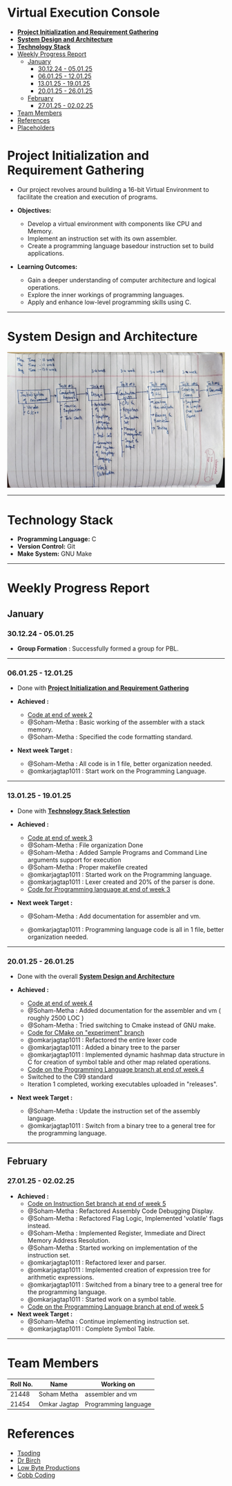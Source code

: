 # Virtual Execution Console

-   [**Project Initialization and Requirement Gathering**](#project-initialization-and-requirement-gathering)
-   [**System Design and Architecture**](#system-design-and-architecture)
-   [**Technology Stack**](#technology-stack)
-   [Weekly Progress Report](#weekly-progress-report)
    -   [January](#january)
        -   [30.12.24 - 05.01.25](#301224---050125)
        -   [06.01.25 - 12.01.25](#060125---120125)
        -   [13.01.25 - 19.01.25](#130125---190125)
        -   [20.01.25 - 26.01.25](#200125---260125)
    -   [February](#february)
        -   [27.01.25 - 02.02.25](#270125---020225)
-   [Team Members](#team-members)
-   [References](#references)
-   [Placeholders](#placeholders)

# **Project Initialization and Requirement Gathering**

-   Our project revolves around building a 16-bit Virtual Environment to facilitate the creation and execution of programs.

-   **Objectives:**

    -   Develop a virtual environment with components like CPU and Memory.
    -   Implement an instruction set with its own assembler.
    -   Create a programming language basedour instruction set to build applications.

-   **Learning Outcomes:**

    -   Gain a deeper understanding of computer architecture and logical operations.
    -   Explore the inner workings of programming languages.
    -   Apply and enhance low-level programming skills using C.

---

# **System Design and Architecture**

![Image](extras/ActionPlan.jpeg)

---

# **Technology Stack**

-   **Programming Language:** C
-   **Version Control:** Git
-   **Make System:** GNU Make

---

# Weekly Progress Report

## January

### 30.12.24 - 05.01.25

-   **Group Formation** : Successfully formed a group for PBL.

---

### 06.01.25 - 12.01.25

-   Done with [**Project Initialization and Requirement Gathering**](#project-initialization-and-requirement-gathering)

-   **Achieved :**

    -   [Code at end of week 2](https://github.com/Team-Binary-Brains/16-bit-virtual-gameboy/commit/1bbd7426f1c436f0dff2404d8a22c2ca330e0a05)
    -   @Soham-Metha : Basic working of the assembler with a stack memory.
    -   @Soham-Metha : Specified the code formatting standard.

-   **Next week Target :**
    -   @Soham-Metha : All code is in 1 file, better organization needed.
    -   @omkarjagtap1011 : Start work on the Programming Language.

---

### 13.01.25 - 19.01.25

-   Done with [**Technology Stack Selection**](#technology-stack)

-   **Achieved :**
    -   [Code at end of week 3](https://github.com/Team-Binary-Brains/16-bit-virtual-gameboy/commit/6bce541e890a0599359e99b6135803865898f0b5)
    -   @Soham-Metha : File organization Done
    -   @Soham-Metha : Added Sample Programs and Command Line arguments support for execution
    -   @Soham-Metha : Proper makefile created
    -   @omkarjagtap1011 : Started work on the Programming language.
    -   @omkarjagtap1011 : Lexer created and 20% of the parser is done.
    -   [Code for Programming language at end of week 3](https://github.com/Team-Binary-Brains/16-bit-virtual-gameboy/commit/aafd9f7d0dae4dcbff32331f98aac4cba23612ae)
-   **Next week Target :**

    -   @Soham-Metha : Add documentation for assembler and vm.

    -   @omkarjagtap1011 : Programming language code is all in 1 file, better organization needed.

---

### 20.01.25 - 26.01.25

-   Done with the overall [**System Design and Architecture**](#system-design-and-architecture)

-   **Achieved :**
    -   [Code at end of week 4](https://github.com/Team-Binary-Brains/16-bit-virtual-gameboy/commit/eaef5cfdfd16a75e57768ad89909ba2058cdc758)
    -   @Soham-Metha : Added documentation for the assembler and vm ( roughly 2500 LOC )
    -   @Soham-Metha : Tried switching to Cmake instead of GNU make.
    -   [Code for CMake on "experiment" branch](https://github.com/Team-Binary-Brains/16-bit-virtual-gameboy/tree/experiment)
    -   @omkarjagtap1011 : Refactored the entire lexer code
    -   @omkarjagtap1011 : Added a binary tree to the parser
    -   @omkarjagtap1011 : Implemented dynamic hashmap data structure in C for creation of symbol table and other map related operations.
    -   [Code on the Programming Language branch at end of week 4](https://github.com/Team-Binary-Brains/16-bit-virtual-gameboy/commit/0ee9d1c712f0bf46b9851d3ffb7f00996c4a7af7)
    -   Switched to the C99 standard
    -   Iteration 1 completed, working executables uploaded in "releases".
-   **Next week Target :**
    -   @Soham-Metha : Update the instruction set of the assembly language.
    -   @omkarjagtap1011 : Switch from a binary tree to a general tree for the programming language.

---

## February

### 27.01.25 - 02.02.25

-   **Achieved :**
    -   [Code on Instruction Set branch at end of week 5](https://github.com/Team-Binary-Brains/16-bit-virtual-gameboy/tree/53c31a39205a17e31c2ea404c38545a88720b23f)
    -   @Soham-Metha : Refactored Assembly Code Debugging Display.
    -   @Soham-Metha : Refactored Flag Logic, Implemented 'volatile' flags instead.
    -   @Soham-Metha : Implemented Register, Immediate and Direct Memory Address Resolution.
    -   @Soham-Metha : Started working on implementation of the instruction set.
    -   @omkarjagtap1011 : Refactored lexer and parser.
    -   @omkarjagtap1011 : Implemented creation of expression tree for arithmetic expressions.
    -   @omkarjagtap1011 : Switched from a binary tree to a general tree for the programming language.
    -   @omkarjagtap1011 : Started work on a symbol table.
    -   [Code on the Programming Language branch at end of week 5](https://github.com/Team-Binary-Brains/16-bit-virtual-gameboy/tree/b6fc01d4ab11c514d66a2300936d6a5b0d8fa112)
-   **Next week Target :**
    -   @Soham-Metha : Continue implementing instruction set.
    -   @omkarjagtap1011 : Complete Symbol Table.

---

# Team Members

| Roll No. | Name                 | Working on                     |
| -------- | -------------------- | ------------------------------ |
| 21448    | Soham Metha          | assembler and vm               |
| 21454    | Omkar Jagtap         | Programming language           |

# References

-   [Tsoding](https://www.youtube.com/playlist?list=PLpM-Dvs8t0VY73ytTCQqgvgCWttV3m8LM)
-   [Dr Birch](https://www.youtube.com/@dr-Jonas-Birch)
-   [Low Byte Productions](https://www.youtube.com/playlist?list=PLP29wDx6QmW5DdwpdwHCRJsEubS5NrQ9b)
-   [Cobb Coding](https://www.youtube.com/playlist?list=PLRnI_2_ZWhtCxHQ_3zDfW0-RgiWo8ftyj)
